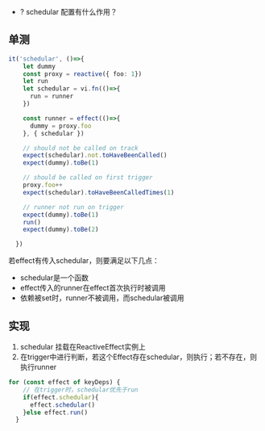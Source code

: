 - ? schedular 配置有什么作用？
## 单测
```ts
it('schedular', ()=>{
    let dummy
    const proxy = reactive({ foo: 1})
    let run
    let schedular = vi.fn(()=>{
      run = runner
    })

    const runner = effect(()=>{
      dummy = proxy.foo
    }, { schedular })

    // should not be called on track
    expect(schedular).not.toHaveBeenCalled()
    expect(dummy).toBe(1)

    // should be called on first trigger
    proxy.foo++
    expect(schedular).toHaveBeenCalledTimes(1)

    // runner not run on trigger
    expect(dummy).toBe(1)
    run()
    expect(dummy).toBe(2)

  })
```
若effect有传入schedular，则要满足以下几点：
- schedular是一个函数
- effect传入的runner在effect首次执行时被调用
- 依赖被set时，runner不被调用，而schedular被调用
## 实现
1. schedular 挂载在ReactiveEffect实例上
2. 在trigger中进行判断，若这个Effect存在schedular，则执行；若不存在，则执行runner
```ts
for (const effect of keyDeps) {
    // 在trigger时，schedular优先于run
    if(effect.schedular){
      effect.schedular()
    }else effect.run()
  }
```